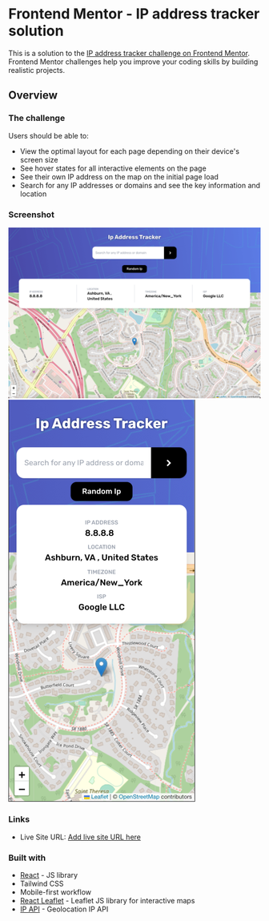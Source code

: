 # Frontend Mentor - IP address tracker solution

This is a solution to the [IP address tracker challenge on Frontend Mentor](https://www.frontendmentor.io/challenges/ip-address-tracker-I8-0yYAH0). Frontend Mentor challenges help you improve your coding skills by building realistic projects. 

## Overview

### The challenge

Users should be able to:

- View the optimal layout for each page depending on their device's screen size
- See hover states for all interactive elements on the page
- See their own IP address on the map on the initial page load
- Search for any IP addresses or domains and see the key information and location


### Screenshot

![wide view](https://github.com/nyozov/tracker/blob/master/src/assets/wide-view.png?raw=true)
![mobile view](https://github.com/nyozov/tracker/blob/master/src/assets/mobile-view.png?raw=true)


### Links

- Live Site URL: [Add live site URL here](https://your-live-site-url.com) 


### Built with

- [React](https://reactjs.org/) - JS library 
- Tailwind CSS 
- Mobile-first workflow 
- [React Leaflet](https://react-leaflet.js.org/) - Leaflet JS library for interactive maps 
- [IP API](https://ip-api.com/) - Geolocation IP API



